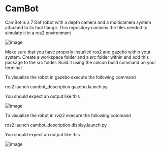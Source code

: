 # CamBot
CamBot is a 7 Dof robot with a depth camera and a multicamera system attached to its tool flange.
This repository contains the files needed to simulate it in a ros2 environment

![image](https://github.com/user-attachments/assets/d3fa243e-48c7-4421-beb0-f233fe32fcd5)

Make sure that you have properly installed ros2 and gazebo within your system.
Create a workspace folder and a src folder within and add this package to the src folder.
Build it using the colcon build command on your terminal


To visualize the robot in gazebo execute the following command

ros2 launch cambot_description gazebo.launch.py

You should expect an output like this

![image](https://github.com/user-attachments/assets/71228a6f-9420-409d-9f28-57bcf8e25a28)



To visualize the robot in rviz2 execute the following command

ros2 launch cambot_description display.launch.py

You should expect an output like this

![image](https://github.com/user-attachments/assets/c69bf809-fd4d-42cb-b15f-40f48c9e056b)




